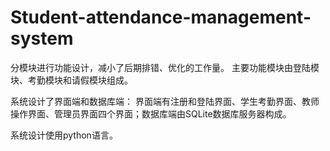 # Student-attendance-management-system
分模块进行功能设计，减小了后期排错、优化的工作量。
主要功能模块由登陆模块、考勤模块和请假模块组成。

系统设计了界面端和数据库端：
界面端有注册和登陆界面、学生考勤界面、教师操作界面、管理员界面四个界面；数据库端由SQLite数据库服务器构成。

系统设计使用python语言。
